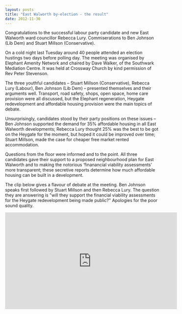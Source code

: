 ```yaml
---
layout: posts
title: "East Walworth by-election - the result"
date: 2012-11-30
---
```

Congratulations to the successful labour party candidate and new East Walworth ward councillor Rebecca Lury. Commiserations to Ben Johnson (Lib Dem) and Stuart Millson (Conservative). 

On a cold night last Tuesday around 40 people attended an election hustings two days before polling day. The meeting was organised by Elephant Amenity Network and chaired by Dave Walker, of the Southwark Mediation Centre.  It was held at Crossway Church by kind permission of Rev Peter Stevenson.

The three youthful candidates – Stuart Millson (Conservative), Rebecca Lury (Labour), Ben Johnson (Lib Dem) – presented themselves and their arguments well.  Transport, road safety, shops, open space, home care provision were all discussed, but the Elephant regeneration, Heygate redevelopment and affordable housing provision were the main topics of debate.

Unsurprisingly, candidates stood by their party positions on these issues – Ben Johnson supported the demand for 35% affordable housing in all East Walworth developments; Rebecca Lury thought 25% was the best to be got on the Heygate for the moment, but hoped it could be improved over time; Stuart Millson, made the case for cheaper free market rented accommodation.
 
Questions from the floor were informed and to the point.  All three candidates gave their support to a proposed neighbourhood plan for East Walworth and to making the notorious ‘finanancial viability assessments’ more transparent;  these secretive reports determine how much affordable housing can be built in a development.
 
The clip below gives a flavour of debate at the meeting. Ben Johnson speaks first followed by Stuart Millson and then Rebecca Lury. The question they are answering is "will they support the financial viability assessments for the Heygate redevelopment being made public?"
Apologies for the poor sound quality. 

<iframe width="560" height="315" src="https://www.youtube.com/embed/q767lVqzYtE" frameborder="0" allowfullscreen></iframe>
